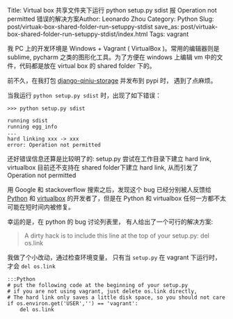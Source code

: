 Title: Virtual box 共享文件夹下运行 python setup.py sdist 报 Operation not permitted 错误的解决方案Author: Leonardo Zhou
Category: Python
Slug: post/virtuak-box-shared-folder-run-setuppy-stdist
save_as: post/virtuak-box-shared-folder-run-setuppy-stdist/index.html
Tags: vagrant

我 PC 上的开发环境是 Windows + Vagrant ( VirtualBox )。常用的编辑器则是 sublime, pycharm 之类的图形化工具。为了方便在 windows 上编辑 vm 中的文件，代码都是放在 virtual box 的 shared folder 下的。

前不久，在我打包  [django-qiniu-storage][1] 并发布到 pypi 时， 遇到了点麻烦。

当我运行 `python setup.py sdist` 时，出现了如下错误：

    >>> python setup.py sdist
    
    running sdist
    running egg_info
    ...
    hard linking xxx -> xxx
    error: Operation not permitted

还好错误信息还算是比较明了的: setup.py 尝试在工作目录下建立 hard link,  virtualbox 目前还不支持在 shared folder下建立 hard link, 从而引发了  Operation not permitted

用 Google 和 stackoverflow 搜索之后，发现这个 bug 已经分别被人反馈给 [Python][2] 和 [virtualbox][3] 的开发者了，但是在 Python 和 virtualbox 任何一方都不太可能在短时间内被修复。

幸运的是，在 python 的 bug 讨论列表里， 有人给出了一个可行的解决方案:

> A dirty hack is to include this line at the top of your setup.py: del os.link

我做了个小改动，通过检查环境变量， 只有当 `setup.py` 在 vagrant 下运行时， 才会 `del os.link`

    :::Python
    # put the following code at the beginning of your setup.py
    # if you are not using vagrant, just delete os.link directly,
    # The hard link only saves a little disk space, so you should not care
    if os.environ.get('USER','') == 'vagrant':
        del os.link


  [1]: https://github.com/glasslion/django-qiniu-storage
  [2]: http://bugs.python.org/issue8876
  [3]: https://www.virtualbox.org/ticket/818